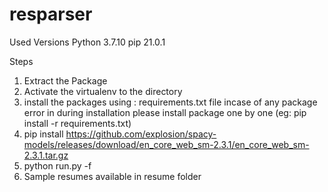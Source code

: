 # resparser

Used Versions
Python 3.7.10
pip 21.0.1

Steps
1. Extract the Package
2. Activate the virtualenv to the directory
3. install the packages using : requirements.txt file incase of any package error in during installation please install package one by one (eg: pip install -r requirements.txt)
4. pip install https://github.com/explosion/spacy-models/releases/download/en_core_web_sm-2.3.1/en_core_web_sm-2.3.1.tar.gz
5. python run.py -f <filepath>
6. Sample resumes available in resume folder